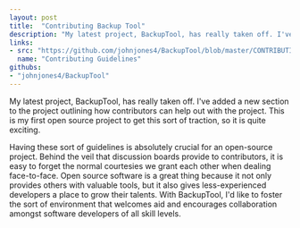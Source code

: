 ```yaml
---
layout: post
title:  "Contributing Backup Tool"
description: "My latest project, BackupTool, has really taken off. I've added a new section to the project outlining how contributors can help out with the project. This is my first open source project to get this sort of traction, so it is quite exciting."
links:
- src: "https://github.com/johnjones4/BackupTool/blob/master/CONTRIBUTING.md"
  name: "Contributing Guidelines"
githubs:
- "johnjones4/BackupTool"
---
```


My latest project, BackupTool, has really taken off. I've added a new section to the project outlining how contributors can help out with the project. This is my first open source project to get this sort of traction, so it is quite exciting.

Having these sort of guidelines is absolutely crucial for an open-source project. Behind the veil that discussion boards provide to contributors, it is easy to forget the normal courtesies we grant each other when dealing face-to-face. Open source software is a great thing because it not only provides others with valuable tools, but it also gives less-experienced developers a place to grow their talents. With BackupTool, I'd like to foster the sort of environment that welcomes aid and encourages collaboration amongst software developers of all skill levels.
